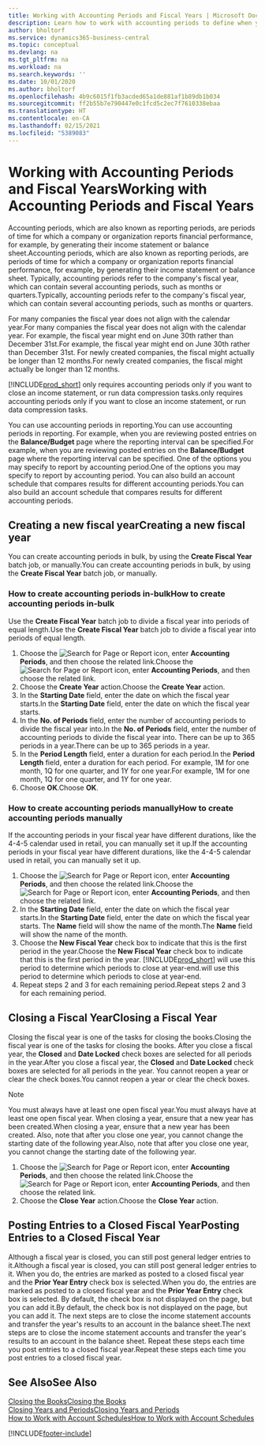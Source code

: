 ```yaml
---
title: Working with Accounting Periods and Fiscal Years | Microsoft Docs
description: Learn how to work with accounting periods to define when your company reports financial performance.
author: bholtorf
ms.service: dynamics365-business-central
ms.topic: conceptual
ms.devlang: na
ms.tgt_pltfrm: na
ms.workload: na
ms.search.keywords: ''
ms.date: 10/01/2020
ms.author: bholtorf
ms.openlocfilehash: 4b9c6015f1fb3acded65a1de881af1b89db1b034
ms.sourcegitcommit: ff2b55b7e790447e0c1fcd5c2ec7f7610338ebaa
ms.translationtype: HT
ms.contentlocale: en-CA
ms.lasthandoff: 02/15/2021
ms.locfileid: "5389083"
---
```

# <a name="working-with-accounting-periods-and-fiscal-years"></a><span data-ttu-id="9232b-103">Working with Accounting Periods and Fiscal Years</span><span class="sxs-lookup"><span data-stu-id="9232b-103">Working with Accounting Periods and Fiscal Years</span></span>

<span data-ttu-id="9232b-104">Accounting periods, which are also known as reporting periods, are periods of time for which a company or organization reports financial performance, for example, by generating their income statement or balance sheet.</span><span class="sxs-lookup"><span data-stu-id="9232b-104">Accounting periods, which are also known as reporting periods, are periods of time for which a company or organization reports financial performance, for example, by generating their income statement or balance sheet.</span></span> <span data-ttu-id="9232b-105">Typically, accounting periods refer to the company's fiscal year, which can contain several accounting periods, such as months or quarters.</span><span class="sxs-lookup"><span data-stu-id="9232b-105">Typically, accounting periods refer to the company's fiscal year, which can contain several accounting periods, such as months or quarters.</span></span>

<span data-ttu-id="9232b-106">For many companies the fiscal year does not align with the calendar year.</span><span class="sxs-lookup"><span data-stu-id="9232b-106">For many companies the fiscal year does not align with the calendar year.</span></span> <span data-ttu-id="9232b-107">For example, the fiscal year might end on June 30th rather than December 31st.</span><span class="sxs-lookup"><span data-stu-id="9232b-107">For example, the fiscal year might end on June 30th rather than December 31st.</span></span> <span data-ttu-id="9232b-108">For newly created companies, the fiscal might actually be longer than 12 months.</span><span class="sxs-lookup"><span data-stu-id="9232b-108">For newly created companies, the fiscal might actually be longer than 12 months.</span></span>  

[!INCLUDE[prod_short](includes/prod_short.md)] <span data-ttu-id="9232b-109">only requires accounting periods only if you want to close an income statement, or run data compression tasks.</span><span class="sxs-lookup"><span data-stu-id="9232b-109">only requires accounting periods only if you want to close an income statement, or run data compression tasks.</span></span> 

<span data-ttu-id="9232b-110">You can use accounting periods in reporting.</span><span class="sxs-lookup"><span data-stu-id="9232b-110">You can use accounting periods in reporting.</span></span> <span data-ttu-id="9232b-111">For example, when you are reviewing posted entries on the **Balance/Budget** page where the reporting interval can be specified.</span><span class="sxs-lookup"><span data-stu-id="9232b-111">For example, when you are reviewing posted entries on the **Balance/Budget** page where the reporting interval can be specified.</span></span> <span data-ttu-id="9232b-112">One of the options you may specify to report by accounting period.</span><span class="sxs-lookup"><span data-stu-id="9232b-112">One of the options you may specify to report by accounting period.</span></span> <span data-ttu-id="9232b-113">You can also build an account schedule that compares results for different accounting periods.</span><span class="sxs-lookup"><span data-stu-id="9232b-113">You can also build an account schedule that compares results for different accounting periods.</span></span>

## <a name="creating-a-new-fiscal-year"></a><span data-ttu-id="9232b-114">Creating a new fiscal year</span><span class="sxs-lookup"><span data-stu-id="9232b-114">Creating a new fiscal year</span></span>

<span data-ttu-id="9232b-115">You can create accounting periods in bulk, by using the **Create Fiscal Year** batch job, or manually.</span><span class="sxs-lookup"><span data-stu-id="9232b-115">You can create accounting periods in bulk, by using the **Create Fiscal Year** batch job, or manually.</span></span>

### <a name="how-to-create-accounting-periods-in-bulk"></a><span data-ttu-id="9232b-116">How to create accounting periods in-bulk</span><span class="sxs-lookup"><span data-stu-id="9232b-116">How to create accounting periods in-bulk</span></span>

<span data-ttu-id="9232b-117">Use the **Create Fiscal Year** batch job to divide a fiscal year into periods of equal length.</span><span class="sxs-lookup"><span data-stu-id="9232b-117">Use the **Create Fiscal Year** batch job to divide a fiscal year into periods of equal length.</span></span>  

1. <span data-ttu-id="9232b-118">Choose the ![Search for Page or Report](media/ui-search/search_small.png "Search for Page or Report icon") icon, enter **Accounting Periods**, and then choose the related link.</span><span class="sxs-lookup"><span data-stu-id="9232b-118">Choose the ![Search for Page or Report](media/ui-search/search_small.png "Search for Page or Report icon") icon, enter **Accounting Periods**, and then choose the related link.</span></span>  
2. <span data-ttu-id="9232b-119">Choose the **Create Year** action.</span><span class="sxs-lookup"><span data-stu-id="9232b-119">Choose the **Create Year** action.</span></span>  <!--What about the Scheduling option? Should we mention that? There's also the Report Output Type field...-->
3. <span data-ttu-id="9232b-120">In the **Starting Date** field, enter the date on which the fiscal year starts.</span><span class="sxs-lookup"><span data-stu-id="9232b-120">In the **Starting Date** field, enter the date on which the fiscal year starts.</span></span>  
4. <span data-ttu-id="9232b-121">In the **No. of Periods** field, enter the number of accounting periods to divide the fiscal year into.</span><span class="sxs-lookup"><span data-stu-id="9232b-121">In the **No. of Periods** field, enter the number of accounting periods to divide the fiscal year into.</span></span> <span data-ttu-id="9232b-122">There can be up to 365 periods in a year.</span><span class="sxs-lookup"><span data-stu-id="9232b-122">There can be up to 365 periods in a year.</span></span>  
5. <span data-ttu-id="9232b-123">In the **Period Length** field, enter a duration for each period.</span><span class="sxs-lookup"><span data-stu-id="9232b-123">In the **Period Length** field, enter a duration for each period.</span></span> <span data-ttu-id="9232b-124">For example, 1M for one month, 1Q for one quarter, and 1Y for one year.</span><span class="sxs-lookup"><span data-stu-id="9232b-124">For example, 1M for one month, 1Q for one quarter, and 1Y for one year.</span></span>  
6. <span data-ttu-id="9232b-125">Choose **OK**.</span><span class="sxs-lookup"><span data-stu-id="9232b-125">Choose **OK**.</span></span>  

### <a name="how-to-create-accounting-periods-manually"></a><span data-ttu-id="9232b-126">How to create accounting periods manually</span><span class="sxs-lookup"><span data-stu-id="9232b-126">How to create accounting periods manually</span></span>

<span data-ttu-id="9232b-127">If the accounting periods in your fiscal year have different durations, like the 4-4-5 calendar used in retail, you can manually set it up.</span><span class="sxs-lookup"><span data-stu-id="9232b-127">If the accounting periods in your fiscal year have different durations, like the 4-4-5 calendar used in retail, you can manually set it up.</span></span>  
  
1. <span data-ttu-id="9232b-128">Choose the ![Search for Page or Report](media/ui-search/search_small.png "Search for Page or Report icon") icon, enter **Accounting Periods**, and then choose the related link.</span><span class="sxs-lookup"><span data-stu-id="9232b-128">Choose the ![Search for Page or Report](media/ui-search/search_small.png "Search for Page or Report icon") icon, enter **Accounting Periods**, and then choose the related link.</span></span>  
2. <span data-ttu-id="9232b-129">In the **Starting Date** field, enter the date on which the fiscal year starts.</span><span class="sxs-lookup"><span data-stu-id="9232b-129">In the **Starting Date** field, enter the date on which the fiscal year starts.</span></span> <span data-ttu-id="9232b-130">The **Name** field will show the name of the month.</span><span class="sxs-lookup"><span data-stu-id="9232b-130">The **Name** field will show the name of the month.</span></span>  
3. <span data-ttu-id="9232b-131">Choose the **New Fiscal Year** check box to indicate that this is the first period in the year.</span><span class="sxs-lookup"><span data-stu-id="9232b-131">Choose the **New Fiscal Year** check box to indicate that this is the first period in the year.</span></span> [!INCLUDE[prod_short](includes/prod_short.md)] <span data-ttu-id="9232b-132">will use this period to determine which periods to close at year-end.</span><span class="sxs-lookup"><span data-stu-id="9232b-132">will use this period to determine which periods to close at year-end.</span></span>
4. <span data-ttu-id="9232b-133">Repeat steps 2 and 3 for each remaining period.</span><span class="sxs-lookup"><span data-stu-id="9232b-133">Repeat steps 2 and 3 for each remaining period.</span></span>  

## <a name="closing-a-fiscal-year"></a><span data-ttu-id="9232b-134">Closing a Fiscal Year</span><span class="sxs-lookup"><span data-stu-id="9232b-134">Closing a Fiscal Year</span></span>

<span data-ttu-id="9232b-135">Closing the fiscal year is one of the tasks for closing the books.</span><span class="sxs-lookup"><span data-stu-id="9232b-135">Closing the fiscal year is one of the tasks for closing the books.</span></span> <span data-ttu-id="9232b-136">After you close a fiscal year, the **Closed** and **Date Locked** check boxes are selected for all periods in the year.</span><span class="sxs-lookup"><span data-stu-id="9232b-136">After you close a fiscal year, the **Closed** and **Date Locked** check boxes are selected for all periods in the year.</span></span> <span data-ttu-id="9232b-137">You cannot reopen a year or clear the check boxes.</span><span class="sxs-lookup"><span data-stu-id="9232b-137">You cannot reopen a year or clear the check boxes.</span></span>

> [!NOTE]  
> <span data-ttu-id="9232b-138">You must always have at least one open fiscal year.</span><span class="sxs-lookup"><span data-stu-id="9232b-138">You must always have at least one open fiscal year.</span></span> <span data-ttu-id="9232b-139">When closing a year, ensure that a new year has been created.</span><span class="sxs-lookup"><span data-stu-id="9232b-139">When closing a year, ensure that a new year has been created.</span></span> <span data-ttu-id="9232b-140">Also, note that after you close one year, you cannot change the starting date of the following year.</span><span class="sxs-lookup"><span data-stu-id="9232b-140">Also, note that after you close one year, you cannot change the starting date of the following year.</span></span>

1. <span data-ttu-id="9232b-141">Choose the ![Search for Page or Report](media/ui-search/search_small.png "Search for Page or Report icon") icon, enter **Accounting Periods**, and then choose the related link.</span><span class="sxs-lookup"><span data-stu-id="9232b-141">Choose the ![Search for Page or Report](media/ui-search/search_small.png "Search for Page or Report icon") icon, enter **Accounting Periods**, and then choose the related link.</span></span>  
2. <span data-ttu-id="9232b-142">Choose the **Close Year** action.</span><span class="sxs-lookup"><span data-stu-id="9232b-142">Choose the **Close Year** action.</span></span>  

## <a name="posting-entries-to-a-closed-fiscal-year"></a><span data-ttu-id="9232b-143">Posting Entries to a Closed Fiscal Year</span><span class="sxs-lookup"><span data-stu-id="9232b-143">Posting Entries to a Closed Fiscal Year</span></span>

<span data-ttu-id="9232b-144">Although a fiscal year is closed, you can still post general ledger entries to it.</span><span class="sxs-lookup"><span data-stu-id="9232b-144">Although a fiscal year is closed, you can still post general ledger entries to it.</span></span> <span data-ttu-id="9232b-145">When you do, the entries are marked as posted to a closed fiscal year and the **Prior Year Entry** check box is selected.</span><span class="sxs-lookup"><span data-stu-id="9232b-145">When you do, the entries are marked as posted to a closed fiscal year and the **Prior Year Entry** check box is selected.</span></span> <span data-ttu-id="9232b-146">By default, the check box is not displayed on the page, but you can add it.</span><span class="sxs-lookup"><span data-stu-id="9232b-146">By default, the check box is not displayed on the page, but you can add it.</span></span> <span data-ttu-id="9232b-147">The next steps are to close the income statement accounts and transfer the year's results to an account in the balance sheet.</span><span class="sxs-lookup"><span data-stu-id="9232b-147">The next steps are to close the income statement accounts and transfer the year's results to an account in the balance sheet.</span></span> <span data-ttu-id="9232b-148">Repeat these steps each time you post entries to a closed fiscal year.</span><span class="sxs-lookup"><span data-stu-id="9232b-148">Repeat these steps each time you post entries to a closed fiscal year.</span></span>

## <a name="see-also"></a><span data-ttu-id="9232b-149">See Also</span><span class="sxs-lookup"><span data-stu-id="9232b-149">See Also</span></span>

[<span data-ttu-id="9232b-150">Closing the Books</span><span class="sxs-lookup"><span data-stu-id="9232b-150">Closing the Books</span></span>](year-close-books.md)  
[<span data-ttu-id="9232b-151">Closing Years and Periods</span><span class="sxs-lookup"><span data-stu-id="9232b-151">Closing Years and Periods</span></span>](year-close-years-periods.md)  
[<span data-ttu-id="9232b-152">How to Work with Account Schedules</span><span class="sxs-lookup"><span data-stu-id="9232b-152">How to Work with Account Schedules</span></span>](bi-how-work-account-schedule.md)  


[!INCLUDE[footer-include](includes/footer-banner.md)]